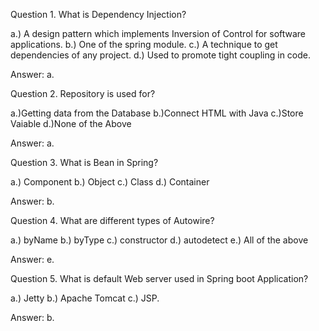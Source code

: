 Question 1. What is Dependency Injection? 

a.) A design pattern which implements Inversion of Control for software applications.
b.) One of the spring module.
c.) A technique to get dependencies of any project.
d.) Used to promote tight coupling in code.

Answer: a.

Question 2. Repository is used for?

a.)Getting data from the Database
b.)Connect HTML with Java
c.)Store Vaiable
d.)None of the Above

Answer: a.

Question 3. What is Bean in Spring? 

a.) Component
b.) Object
c.) Class
d.) Container

Answer: b.

Question 4. What are different types of Autowire? 

a.) byName
b.) byType
c.) constructor
d.) autodetect
e.) All of the above

Answer: e.

Question 5. What is default Web server used in Spring boot Application?

a.) Jetty
b.) Apache Tomcat
c.) JSP. 

Answer: b.

